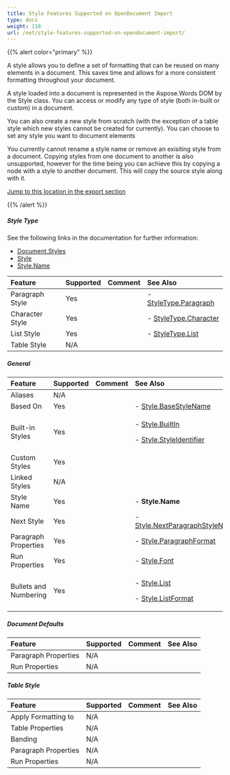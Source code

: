```yaml
---
title: Style Features Supported on OpenDocument Import
type: docs
weight: 110
url: /net/style-features-supported-on-opendocument-import/
---
```


{{% alert color="primary" %}} 

A style allows you to define a set of formatting that can be reused on many elements in a document. This saves time and allows for a more consistent formatting throughout your document.

A style loaded into a document is represented in the Aspose.Words DOM by the Style class. You can access or modify any type of style (both in-built or custom) in a document.

You can also create a new style from scratch (with the exception of a table style which new styles cannot be created for currently). You can choose to set any style you want to document elements 

You currently cannot rename a style name or remove an exisiting style from a document. Copying styles from one document to another is also unsupported, however for the time being you can achieve this by copying a node with a style to another document. This will copy the source style along with it.

[Jump to this location in the export section](/words/net/style-features-supported-on-opendocument-export/)

{{% /alert %}} 
##### **Style Type**
See the following links in the documentation for further information:

- [Document.Styles](https://apireference.aspose.com/words/net/aspose.words/documentbase/properties/styles)
- [Style](https://apireference.aspose.com/words/net/aspose.words/style/)
- [Style.Name](https://apireference.aspose.com/words/net/aspose.words/style/properties/name)

|**Feature**|**Supported**|**Comment**|**See Also**|
| :- | :- | :- | :- |
|Paragraph Style |Yes | |- [StyleType.Paragraph](https://apireference.aspose.com/words/net/aspose.words/StyleType/)|
|Character Style |Yes | |- [StyleType.Character](https://apireference.aspose.com/words/net/aspose.words/StyleType/)|
|List Style |Yes | |- [StyleType.List](https://apireference.aspose.com/words/net/aspose.words/StyleType/)|
|Table Style |N/A | | |
##### **General**

|**Feature**|**Supported**|**Comment**|**See Also**|
| :- | :- | :- | :- |
|Aliases |N/A | | |
|Based On |Yes | |- [Style.BaseStyleName](https://apireference.aspose.com/words/net/aspose.words/style/properties/basestylename)|
|Built-in Styles |Yes | |<p>- [Style.BuiltIn](https://apireference.aspose.com/words/net/aspose.words/style/properties/builtin) </p><p>- [Style.StyleIdentifier](https://apireference.aspose.com/words/net/aspose.words/style/properties/styleidentifier)</p>|
|Custom Styles |Yes | | |
|Linked Styles |N/A | | |
|Style Name |Yes | |- **Style.Name**|
|Next Style |Yes | |- [Style.NextParagraphStyleName](https://apireference.aspose.com/words/net/aspose.words/style/properties/nextparagraphstylename)|
|Paragraph Properties |Yes | |- [Style.ParagraphFormat](https://apireference.aspose.com/words/net/aspose.words/style/properties/paragraphformat)|
|Run Properties |Yes | |- [Style.Font](https://apireference.aspose.com/words/net/aspose.words/style/properties/font)|
|Bullets and Numbering |Yes | |<p>- [Style.List](https://apireference.aspose.com/words/net/aspose.words/style/properties/list) </p><p>- [Style.ListFormat](https://apireference.aspose.com/words/net/aspose.words/style/properties/listformat)</p>|
##### **Document Defaults**

|**Feature**|**Supported**|**Comment**|**See Also**|
| :- | :- | :- | :- |
|Paragraph Properties |N/A | | |
|Run Properties |N/A | | |
##### **Table Style**

|**Feature**|**Supported**|**Comment**|**See Also**|
| :- | :- | :- | :- |
|Apply Formatting to |N/A | | |
|Table Properties |N/A | | |
|Banding |N/A | | |
|Paragraph Properties |N/A | | |
|Run Properties |N/A | | |

